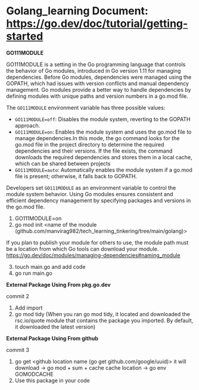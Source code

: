 # Golang_learning Document: https://go.dev/doc/tutorial/getting-started


**GO111MODULE**

GO111MODULE is a setting in the Go programming language that controls the behavior of Go modules, introduced in Go version 1.11 for managing dependencies. Before Go modules, dependencies were managed using the GOPATH, which had issues with version conflicts and manual dependency management. Go modules provide a better way to handle dependencies by defining modules with unique paths and version numbers in a go.mod file.

The `GO111MODULE` environment variable has three possible values:
- `GO111MODULE=off`: Disables the module system, reverting to the GOPATH approach.
- `GO111MODULE=on`: Enables the module system and uses the go.mod file to manage dependencies.In this mode, the go command looks for the go.mod file in the project directory to determine the required dependencies and their versions. If the file exists, the command downloads the required dependencies and stores them in a local cache, which can be shared between projects
- `GO111MODULE=auto`: Automatically enables the module system if a go.mod file is present; otherwise, it falls back to GOPATH.

Developers set `GO111MODULE` as an environment variable to control the module system behavior. Using Go modules ensures consistent and efficient dependency management by specifying packages and versions in the go.mod file.


1. GO111MODULE=on
2. go mod init  <name of the module (github.com/manvirag982/tech_learning_tinkering/tree/main/golang)>   

If you plan to publish your module for others to use, the module path must be a location from which Go tools can download your module. https://go.dev/doc/modules/managing-dependencies#naming_module

3. touch main.go and add code
4. go run main.go


**External Package Using From pkg.go.dev**

commit 2

1. Add import 
2. go mod tidy (When you ran go mod tidy, it located and downloaded the rsc.io/quote module that contains the package you imported. By default, it downloaded the latest version)


**External Package Using From github**

commit 3

1. go get <github location name (go get github.com/google/uuid)>
it will download -> go mod + sum + cache
cache location ->  go env GOMODCACHE
2. Use this package in your code 





